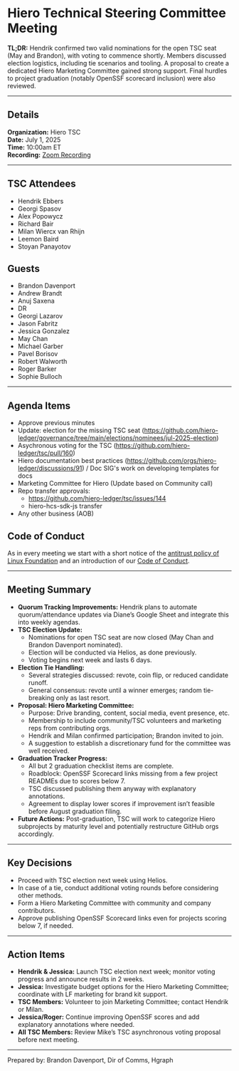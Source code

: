 # Hiero Technical Steering Committee Meeting

**TL;DR:** Hendrik confirmed two valid nominations for the open TSC seat (May and Brandon), with voting to commence shortly. Members discussed election logistics, including tie scenarios and tooling. A proposal to create a dedicated Hiero Marketing Committee gained strong support. Final hurdles to project graduation (notably OpenSSF scorecard inclusion) were also reviewed.

---

## Details

**Organization:** Hiero TSC  
**Date:** July 1, 2025  
**Time:** 10:00am ET  
**Recording:** [Zoom Recording](https://zoom.us/rec/share/WTclNCGE39ghAocfLX99EXAO0bix-dJQ4u3_xQ9smm10y6znAI0l6dnggLMNOGTK.V5Ea3cYrmms7vgv7)

---

## TSC Attendees

- Hendrik Ebbers
- Georgi Spasov
- Alex Popowycz
- Richard Bair
- Milan Wiercx van Rhijn
- Leemon Baird
- Stoyan Panayotov

## Guests

- Brandon Davenport
- Andrew Brandt
- Anuj Saxena
- DR
- Georgi Lazarov
- Jason Fabritz
- Jessica Gonzalez
- May Chan
- Michael Garber
- Pavel Borisov
- Robert Walworth
- Roger Barker
- Sophie Bulloch

---

## Agenda Items

- Approve previous minutes
- Update: election for the missing TSC seat (https://github.com/hiero-ledger/governance/tree/main/elections/nominees/jul-2025-election)
- Asychronous voting for the TSC (https://github.com/hiero-ledger/tsc/pull/160)
- Hiero documentation best practices (https://github.com/orgs/hiero-ledger/discussions/91) / Doc SIG's work on developing templates for docs
- Marketing Committee for Hiero (Update based on Community call)
- Repo transfer approvals:
  - https://github.com/hiero-ledger/tsc/issues/144
  - hiero-hcs-sdk-js transfer
- Any other business (AOB)

## Code of Conduct

As in every meeting we start with a short notice of the [antitrust policy of Linux Foundation](https://www.linuxfoundation.org/legal/antitrust-policy) and an introduction of our [Code of Conduct](https://www.lfdecentralizedtrust.org/code-of-conduct).

---

## Meeting Summary

- **Quorum Tracking Improvements:** Hendrik plans to automate quorum/attendance updates via Diane’s Google Sheet and integrate this into weekly agendas.
- **TSC Election Update:**
  - Nominations for open TSC seat are now closed (May Chan and Brandon Davenport nominated).
  - Election will be conducted via Helios, as done previously.
  - Voting begins next week and lasts 6 days.
- **Election Tie Handling:**
  - Several strategies discussed: revote, coin flip, or reduced candidate runoff.
  - General consensus: revote until a winner emerges; random tie-breaking only as last resort.
- **Proposal: Hiero Marketing Committee:**
  - Purpose: Drive branding, content, social media, event presence, etc.
  - Membership to include community/TSC volunteers and marketing reps from contributing orgs.
  - Hendrik and Milan confirmed participation; Brandon invited to join.
  - A suggestion to establish a discretionary fund for the committee was well received.
- **Graduation Tracker Progress:**
  - All but 2 graduation checklist items are complete.
  - Roadblock: OpenSSF Scorecard links missing from a few project READMEs due to scores below 7.
  - TSC discussed publishing them anyway with explanatory annotations.
  - Agreement to display lower scores if improvement isn’t feasible before August graduation filing.
- **Future Actions:** Post-graduation, TSC will work to categorize Hiero subprojects by maturity level and potentially restructure GitHub orgs accordingly.

---

## Key Decisions

- Proceed with TSC election next week using Helios.
- In case of a tie, conduct additional voting rounds before considering other methods.
- Form a Hiero Marketing Committee with community and company contributors.
- Approve publishing OpenSSF Scorecard links even for projects scoring below 7, if needed.

---

## Action Items

- **Hendrik & Jessica:** Launch TSC election next week; monitor voting progress and announce results in 2 weeks.
- **Jessica:** Investigate budget options for the Hiero Marketing Committee; coordinate with LF marketing for brand kit support.
- **TSC Members:** Volunteer to join Marketing Committee; contact Hendrik or Milan.
- **Jessica/Roger:** Continue improving OpenSSF scores and add explanatory annotations where needed.
- **All TSC Members:** Review Mike’s TSC asynchronous voting proposal before next meeting.

---

Prepared by: Brandon Davenport, Dir of Comms, Hgraph
